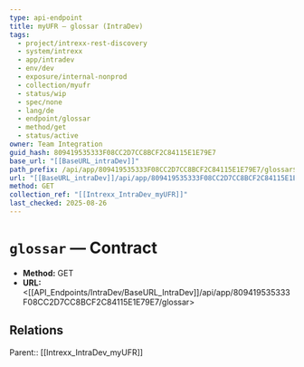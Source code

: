 ```yaml
---
type: api-endpoint
title: myUFR — glossar (IntraDev)
tags:
  - project/intrexx-rest-discovery
  - system/intrexx
  - app/intradev
  - env/dev
  - exposure/internal-nonprod
  - collection/myufr
  - status/wip
  - spec/none
  - lang/de
  - endpoint/glossar
  - method/get
  - status/active
owner: Team Integration
guid_hash: 809419535333F08CC2D7CC8BCF2C84115E1E79E7
base_url: "[[BaseURL_intraDev]]"
path_prefix: /api/app/809419535333F08CC2D7CC8BCF2C84115E1E79E7/glossar$4
url: "[[BaseURL_intraDev]]/api/app/809419535333F08CC2D7CC8BCF2C84115E1E79E7/glossar"
method: GET
collection_ref: "[[Intrexx_IntraDev_myUFR]]"
last_checked: 2025-08-26
---
```


# `glossar` — Contract
- **Method:** GET
- **URL:** <[[API_Endpoints/IntraDev/BaseURL_IntraDev]]/api/app/809419535333F08CC2D7CC8BCF2C84115E1E79E7/glossar>

## Relations
Parent:: [[Intrexx_IntraDev_myUFR]]
